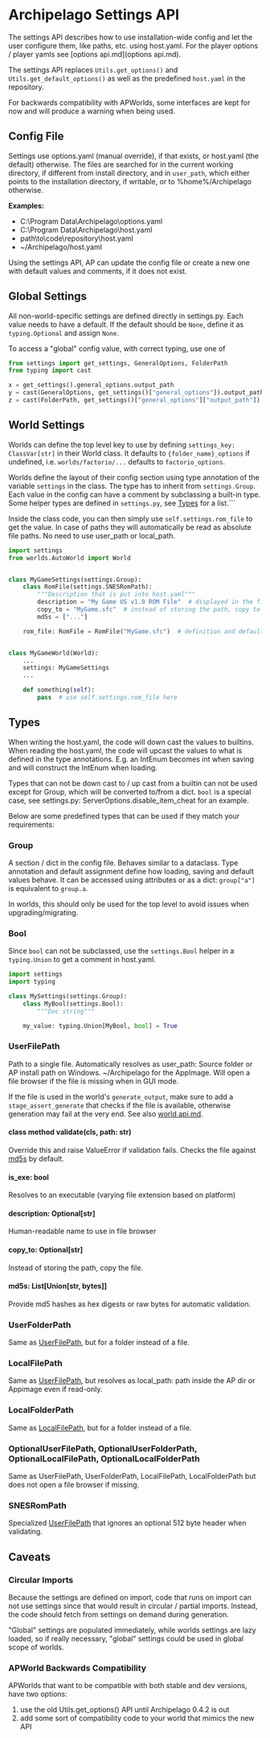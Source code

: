 # Archipelago Settings API

The settings API describes how to use installation-wide config and let the user configure them, like paths, etc. using
host.yaml. For the player options / player yamls see [options api.md](options api.md).

The settings API replaces `Utils.get_options()` and `Utils.get_default_options()`
as well as the predefined `host.yaml` in the repository.

For backwards compatibility with APWorlds, some interfaces are kept for now and will produce a warning when being used.


## Config File

Settings use options.yaml (manual override), if that exists, or host.yaml (the default) otherwise.
The files are searched for in the current working directory, if different from install directory, and in `user_path`,
which either points to the installation directory, if writable, or to %home%/Archipelago otherwise.

**Examples:**
* C:\Program Data\Archipelago\options.yaml
* C:\Program Data\Archipelago\host.yaml
* path\to\code\repository\host.yaml
* ~/Archipelago/host.yaml

Using the settings API, AP can update the config file or create a new one with default values and comments, 
if it does not exist.


## Global Settings

All non-world-specific settings are defined directly in settings.py.
Each value needs to have a default. If the default should be `None`, define it as `typing.Optional` and assign `None`.

To access a "global" config value, with correct typing, use one of
```python
from settings import get_settings, GeneralOptions, FolderPath
from typing import cast

x = get_settings().general_options.output_path
y = cast(GeneralOptions, get_settings()["general_options"]).output_path
z = cast(FolderPath, get_settings()["general_options"]["output_path"])
```


## World Settings

Worlds can define the top level key to use by defining `settings_key: ClassVar[str]` in their World class.
It defaults to `{folder_name}_options` if undefined, i.e. `worlds/factorio/...` defaults to `factorio_options`.

Worlds define the layout of their config section using type annotation of the variable `settings` in the class.
The type has to inherit from `settings.Group`. Each value in the config can have a comment by subclassing a built-in
type. Some helper types are defined in `settings.py`, see [Types](#Types) for a list.```

Inside the class code, you can then simply use `self.settings.rom_file` to get the value.
In case of paths they will automatically be read as absolute file paths. No need to use user_path or local_path.

```python
import settings
from worlds.AutoWorld import World


class MyGameSettings(settings.Group):
    class RomFile(settings.SNESRomPath):
        """Description that is put into host.yaml"""
        description = "My Game US v1.0 ROM File"  # displayed in the file browser
        copy_to = "MyGame.sfc"  # instead of storing the path, copy to AP dir
        md5s = ["..."]

    rom_file: RomFile = RomFile("MyGame.sfc")  # definition and default value


class MyGameWorld(World):
    ...
    settings: MyGameSettings
    ...

    def something(self):
        pass  # use self.settings.rom_file here
```


## Types

When writing the host.yaml, the code will down cast the values to builtins.
When reading the host.yaml, the code will upcast the values to what is defined in the type annotations.
E.g. an IntEnum becomes int when saving and will construct the IntEnum when loading.

Types that can not be down cast to / up cast from a builtin can not be used except for Group, which will be converted
to/from a dict.
`bool` is a special case, see settings.py: ServerOptions.disable_item_cheat for an example.

Below are some predefined types that can be used if they match your requirements:


### Group

A section / dict in the config file. Behaves similar to a dataclass.
Type annotation and default assignment define how loading, saving and default values behave.
It can be accessed using attributes or as a dict: `group["a"]` is equivalent to `group.a`.

In worlds, this should only be used for the top level to avoid issues when upgrading/migrating.


### Bool

Since `bool` can not be subclassed, use the `settings.Bool` helper in a `typing.Union` to get a comment in host.yaml.

```python
import settings
import typing

class MySettings(settings.Group):
    class MyBool(settings.Bool):
        """Doc string"""

    my_value: typing.Union[MyBool, bool] = True
```

### UserFilePath

Path to a single file. Automatically resolves as user_path:
Source folder or AP install path on Windows. ~/Archipelago for the AppImage.
Will open a file browser if the file is missing when in GUI mode.

If the file is used in the world's `generate_output`, make sure to add a `stage_assert_generate` that checks if the
file is available, otherwise generation may fail at the very end.
See also [world api.md](https://github.com/ArchipelagoMW/Archipelago/blob/main/docs/world%20api.md#generation).

#### class method validate(cls, path: str)

Override this and raise ValueError if validation fails.
Checks the file against [md5s](#md5s) by default.

#### is_exe: bool

Resolves to an executable (varying file extension based on platform)

#### description: Optional\[str\]

Human-readable name to use in file browser

#### copy_to: Optional\[str\]

Instead of storing the path, copy the file.

#### md5s: List[Union[str, bytes]]

Provide md5 hashes as hex digests or raw bytes for automatic validation.


### UserFolderPath

Same as [UserFilePath](#UserFilePath), but for a folder instead of a file.


### LocalFilePath

Same as [UserFilePath](#UserFilePath), but resolves as local_path:
path inside the AP dir or Appimage even if read-only.


### LocalFolderPath

Same as [LocalFilePath](#LocalFilePath), but for a folder instead of a file.


### OptionalUserFilePath, OptionalUserFolderPath, OptionalLocalFilePath, OptionalLocalFolderPath

Same as UserFilePath, UserFolderPath, LocalFilePath, LocalFolderPath but does not open a file browser if missing.


### SNESRomPath

Specialized [UserFilePath](#UserFilePath) that ignores an optional 512 byte header when validating.


## Caveats

### Circular Imports

Because the settings are defined on import, code that runs on import can not use settings since that would result in
circular / partial imports. Instead, the code should fetch from settings on demand during generation.

"Global" settings are populated immediately, while worlds settings are lazy loaded, so if really necessary,
"global" settings could be used in global scope of worlds.


### APWorld Backwards Compatibility

APWorlds that want to be compatible with both stable and dev versions, have two options:
1. use the old Utils.get_options() API until Archipelago 0.4.2 is out
2. add some sort of compatibility code to your world that mimics the new API
